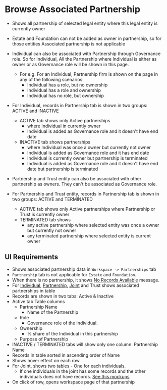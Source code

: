 # Browse Associated Partnership

- Shows all partnership of selected legal entity where this legal entity is currently owner
- Estate and Foundation can not be added as owner in partnership, so for those entities Associated partnership is not applicable
- Individual can also be associated with Partnership through Governance role. So for Individual, All the Partnership where Individual is either as owner or as Governance role will be shown in this page.

  - For e.g. For an Individual, Partnership firm is shown on the page in any of the following scenarios:
    - Individual has a role, but no ownership
    - Individual has a role and ownership
    - Individual has no role, but ownership
- For Individual, records in Partnership tab is shown in two groups: ACTIVE and INACTIVE
  - ACTIVE tab shows only Active partnerships 
    - where Individual in currently owner
    - Individual is added as Governance role and it doesn't have end date
  - INACTIVE tab shows partnerships
    - where Individual was once a owner but currently not owner
    - Individual is added as Governance role and it has end date
    - Individual is currently owner but partnership is terminated
    - Individual is added as Governance role and it doesn't have end date but partnership is terminated
- Partnership and Trust entity can also be associated with other partnership as owners. They can't be associated as Governance role.
- For Partnership and Trust entity, records in Partnership tab is shown in two groups: ACTIVE and TERMINATED
  - ACTIVE tab shows only Active partnerships where Partnership or Trust is currently owner
  - TERMINATED tab shows
    - any active partnership where selected entity was once a owner but currently not owner
    - any terminated partnership where selected entity is current owner

## UI Requirements

- Shows associated partnership data in `Workspace -> Partnerships` tab
- `Partnership` tab is not applicable for `Estate` and `Foundation`.  
- When there is no partnership, it shows [No Records Available](https://gallery.io/projects/MCHbtQVoQ2HCZfBS-vT-eRyP/files/MCEJu8Y2hyDScRK64eewv8Z-ZBzma0R2DQA) message.
- For [Individual](https://gallery.io/projects/MCHbtQVoQ2HCZfBS-vT-eRyP/files/MCEJu8Y2hyDSce2TztrbEthviTwrKmG9_XM), [Partnership](https://gallery.io/projects/MCHbtQVoQ2HCZfBS-vT-eRyP/files/MCEJu8Y2hyDScfv_sJCceD7UIZ7BB5QA52g), [Joint](https://gallery.io/projects/MCHbtQVoQ2HCZfBS-vT-eRyP/files/MCEJu8Y2hyDSccb1_PY5bQfslNFQWaNHNs0) and Trust shows associated partnerships in table
- Records are shown in two tabs: Active & Inactive
- Active tab Table columns
  - Partnership Name 
    - Name of the Partnership
  - Role
    - Governance role of the Individual. 
  - Ownership
    - % share of the Individual in this partnership
  - Purpose of Partnership
- INACTIVE / TERMINATED tabs will show only one column: Partnership Name
- Records in table sorted in ascending order of Name
- Shows hover effect on each row.
- For Joint, shows two tables - One for each individuals.
  - If one individuals in the joint has some records and the other individuals does not have records. [See this mockups](https://gallery.io/projects/MCHbtQVoQ2HCZfBS-vT-eRyP/files/MCEJu8Y2hyDScWF0QtuxAUG2HCaZq9XWmYg)
- On click of row, opens workspace page of that partnership
